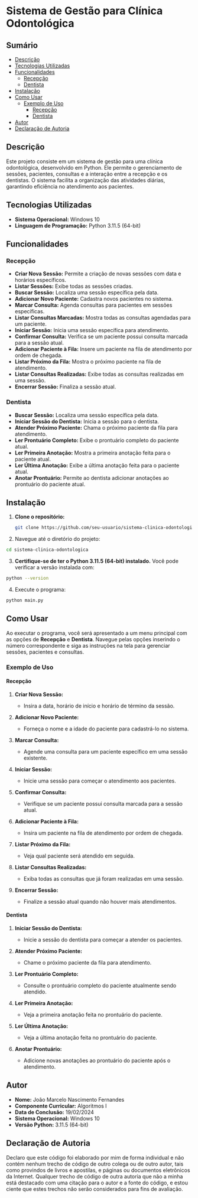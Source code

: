 # Sistema de Gestão para Clínica Odontológica


## Sumário

- [Descrição](#descrição)
- [Tecnologias Utilizadas](#tecnologias-utilizadas)
- [Funcionalidades](#funcionalidades)
  - [Recepção](#recepção)
  - [Dentista](#dentista)
- [Instalação](#instalação)
- [Como Usar](#como-usar)
  - [Exemplo de Uso](#exemplo-de-uso)
    - [Recepção](#recepção-1)
    - [Dentista](#dentista-1)
- [Autor](#autor)
- [Declaração de Autoria](#declaração-de-autoria)

## Descrição

Este projeto consiste em um sistema de gestão para uma clínica odontológica, desenvolvido em Python. Ele permite o gerenciamento de sessões, pacientes, consultas e a interação entre a recepção e os dentistas. O sistema facilita a organização das atividades diárias, garantindo eficiência no atendimento aos pacientes.

## Tecnologias Utilizadas

- **Sistema Operacional:** Windows 10
- **Linguagem de Programação:** Python 3.11.5 (64-bit)

## Funcionalidades

### Recepção

- **Criar Nova Sessão:** Permite a criação de novas sessões com data e horários específicos.
- **Listar Sessões:** Exibe todas as sessões criadas.
- **Buscar Sessão:** Localiza uma sessão específica pela data.
- **Adicionar Novo Paciente:** Cadastra novos pacientes no sistema.
- **Marcar Consulta:** Agenda consultas para pacientes em sessões específicas.
- **Listar Consultas Marcadas:** Mostra todas as consultas agendadas para um paciente.
- **Iniciar Sessão:** Inicia uma sessão específica para atendimento.
- **Confirmar Consulta:** Verifica se um paciente possui consulta marcada para a sessão atual.
- **Adicionar Paciente à Fila:** Insere um paciente na fila de atendimento por ordem de chegada.
- **Listar Próximo da Fila:** Mostra o próximo paciente na fila de atendimento.
- **Listar Consultas Realizadas:** Exibe todas as consultas realizadas em uma sessão.
- **Encerrar Sessão:** Finaliza a sessão atual.

### Dentista

- **Buscar Sessão:** Localiza uma sessão específica pela data.
- **Iniciar Sessão do Dentista:** Inicia a sessão para o dentista.
- **Atender Próximo Paciente:** Chama o próximo paciente da fila para atendimento.
- **Ler Prontuário Completo:** Exibe o prontuário completo do paciente atual.
- **Ler Primeira Anotação:** Mostra a primeira anotação feita para o paciente atual.
- **Ler Última Anotação:** Exibe a última anotação feita para o paciente atual.
- **Anotar Prontuário:** Permite ao dentista adicionar anotações ao prontuário do paciente atual.

## Instalação

1. **Clone o repositório:**

   ```bash
   git clone https://github.com/seu-usuario/sistema-clinica-odontologica.git
   ```
2. Navegue até o diretório do projeto:

```bash
cd sistema-clinica-odontologica
```
3. **Certifique-se de ter o Python 3.11.5 (64-bit) instalado.** Você pode verificar a versão instalada com:

```bash
python --version
```
4. Execute o programa:

```bash
python main.py
```
## Como Usar

Ao executar o programa, você será apresentado a um menu principal com as opções de **Recepção** e **Dentista**. Navegue pelas opções inserindo o número correspondente e siga as instruções na tela para gerenciar sessões, pacientes e consultas.

### Exemplo de Uso

#### Recepção

1. **Criar Nova Sessão:**
   - Insira a data, horário de início e horário de término da sessão.
   
2. **Adicionar Novo Paciente:**
   - Forneça o nome e a idade do paciente para cadastrá-lo no sistema.
   
3. **Marcar Consulta:**
   - Agende uma consulta para um paciente específico em uma sessão existente.
   
4. **Iniciar Sessão:**
   - Inicie uma sessão para começar o atendimento aos pacientes.
   
5. **Confirmar Consulta:**
   - Verifique se um paciente possui consulta marcada para a sessão atual.
   
6. **Adicionar Paciente à Fila:**
   - Insira um paciente na fila de atendimento por ordem de chegada.
   
7. **Listar Próximo da Fila:**
   - Veja qual paciente será atendido em seguida.
   
8. **Listar Consultas Realizadas:**
   - Exiba todas as consultas que já foram realizadas em uma sessão.
   
9. **Encerrar Sessão:**
   - Finalize a sessão atual quando não houver mais atendimentos.

#### Dentista

1. **Iniciar Sessão do Dentista:**
   - Inicie a sessão do dentista para começar a atender os pacientes.
   
2. **Atender Próximo Paciente:**
   - Chame o próximo paciente da fila para atendimento.
   
3. **Ler Prontuário Completo:**
   - Consulte o prontuário completo do paciente atualmente sendo atendido.
   
4. **Ler Primeira Anotação:**
   - Veja a primeira anotação feita no prontuário do paciente.
   
5. **Ler Última Anotação:**
   - Veja a última anotação feita no prontuário do paciente.
   
6. **Anotar Prontuário:**
   - Adicione novas anotações ao prontuário do paciente após o atendimento.

## Autor

- **Nome:** João Marcelo Nascimento Fernandes
- **Componente Curricular:** Algoritmos I
- **Data de Conclusão:** 19/02/2024
- **Sistema Operacional:** Windows 10
- **Versão Python:** 3.11.5 (64-bit)

## Declaração de Autoria

Declaro que este código foi elaborado por mim de forma individual e não contém nenhum trecho de código de outro colega ou de outro autor, tais como provindos de livros e apostilas, e páginas ou documentos eletrônicos da Internet. Qualquer trecho de código de outra autoria que não a minha está destacado com uma citação para o autor e a fonte do código, e estou ciente que estes trechos não serão considerados para fins de avaliação.
